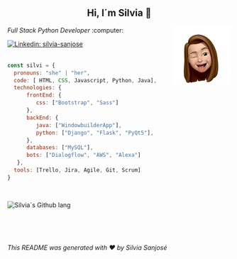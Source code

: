 <h2 align='center'> Hi, I´m Silvia 👋 </h2>
<img align='right'src="icons/silvi.webp"  width="130px"/>

<p><em>Full Stack Python Developer</em>  :computer:</p>


[![Linkedin: silvia-sanjose](https://img.shields.io/badge/-silviasanjose-blue?style=flat-square&logo=Linkedin&logoColor=white&link=https://www.linkedin.com/in/silvia-sanjose/)](https://www.linkedin.com/in/silvia-sanjose)
</br>
</br>

```javascript
const silvi = {
  pronouns: "she" | "her",
  code: [ HTML, CSS, Javascript, Python, Java],
  technologies: {
      frontEnd: {
         css: ["Bootstrap", "Sass"]
      },
      backEnd: {
         java: ["WindowbuilderApp"],
         python: ["Django", "Flask", "PyQt5"],
      },
      databases: ["MySQL"],
      bots: ["Dialogflow", "AWS", "Alexa"]
   },
  tools: [Trello, Jira, Agile, Git, Scrum]
}
```
</br>

![Silvia´s Github lang](https://github-readme-stats.vercel.app/api/top-langs/?username=SilviaSanjose&theme=synthwave&layout=compact)

</br></br></br>

<em>This README was generated with ❤️ by Silvia Sanjosé</em>
<!--
 <a href="https://www.linkedin.com/in/silvia-sanjose" target="blank"><img align="left" src="icons/Linkedin.png" alt="SilviaSanjose Linkedin" width="22px" /></a>

![](https://raw.githubusercontent.com/SilviaSanjose/github-stats-transparent/output/generated/languages.svg)

challenge: "I'm working towards being able to run a marathon.", 
challenge: "I am doing the #100DaysOfCode challenge focused on react and typescript"
technologies >> frontEnd >>  js: ["React", "Angular"],

---  para linea entera
-->


